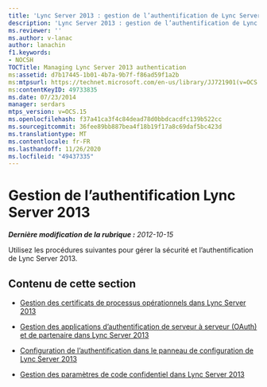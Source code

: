 ```yaml
---
title: 'Lync Server 2013 : gestion de l’authentification de Lync Server'
description: 'Lync Server 2013 : gestion de l’authentification de Lync Server.'
ms.reviewer: ''
ms.author: v-lanac
author: lanachin
f1.keywords:
- NOCSH
TOCTitle: Managing Lync Server 2013 authentication
ms:assetid: d7b17445-1b01-4b7a-9b7f-f86ad59f1a2b
ms:mtpsurl: https://technet.microsoft.com/en-us/library/JJ721901(v=OCS.15)
ms:contentKeyID: 49733835
ms.date: 07/23/2014
manager: serdars
mtps_version: v=OCS.15
ms.openlocfilehash: f37a41ca3f4c84dead78d0bbdcacdfc139b522cc
ms.sourcegitcommit: 36fee89bb887bea4f18b19f17a8c69daf5bc423d
ms.translationtype: MT
ms.contentlocale: fr-FR
ms.lasthandoff: 11/26/2020
ms.locfileid: "49437335"
---
```

# <a name="managing-lync-server-2013-authentication"></a>Gestion de l’authentification Lync Server 2013

<div data-xmlns="http://www.w3.org/1999/xhtml">

<div class="topic" data-xmlns="http://www.w3.org/1999/xhtml" data-msxsl="urn:schemas-microsoft-com:xslt" data-cs="https://msdn.microsoft.com/">

<div data-asp="https://msdn2.microsoft.com/asp">



</div>

<div id="mainSection">

<div id="mainBody">

<span> </span>

_**Dernière modification de la rubrique :** 2012-10-15_

Utilisez les procédures suivantes pour gérer la sécurité et l’authentification de Lync Server 2013.

<div>

## <a name="in-this-section"></a>Contenu de cette section

  - [Gestion des certificats de processus opérationnels dans Lync Server 2013](lync-server-2013-managing-certificates-for-operational-processes.md)

  - [Gestion des applications d’authentification de serveur à serveur (OAuth) et de partenaire dans Lync Server 2013](lync-server-2013-managing-server-to-server-authentication-oauth-and-partner-applications.md)

  - [Configuration de l’authentification dans le panneau de configuration de Lync Server 2013](lync-server-2013-configuring-authentication-in-the-lync-server-control-panel.md)

  - [Gestion des paramètres de code confidentiel dans Lync Server 2013](lync-server-2013-managing-pin-settings.md)

</div>

</div>

<span> </span>

</div>

</div>

</div>

